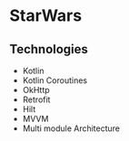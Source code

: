 # StarWars
## Technologies
- Kotlin
- Kotlin Coroutines
- OkHttp
- Retrofit
- Hilt
- MVVM 
- Multi module Architecture
